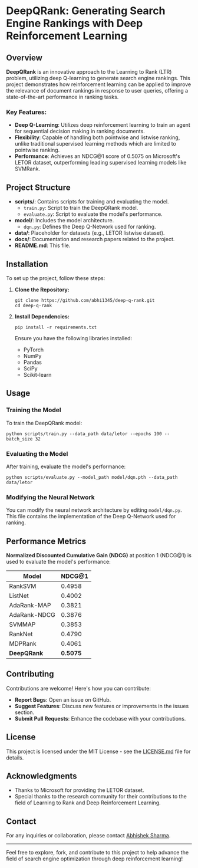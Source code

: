 # DeepQRank: Generating Search Engine Rankings with Deep Reinforcement Learning

## Overview

**DeepQRank** is an innovative approach to the Learning to Rank (LTR) problem, utilizing deep Q-learning to generate search engine rankings. This project demonstrates how reinforcement learning can be applied to improve the relevance of document rankings in response to user queries, offering a state-of-the-art performance in ranking tasks.

### Key Features:
- **Deep Q-Learning**: Utilizes deep reinforcement learning to train an agent for sequential decision making in ranking documents.
- **Flexibility**: Capable of handling both pointwise and listwise ranking, unlike traditional supervised learning methods which are limited to pointwise ranking.
- **Performance**: Achieves an NDCG@1 score of 0.5075 on Microsoft's LETOR dataset, outperforming leading supervised learning models like SVMRank.

## Project Structure

- **scripts/**: Contains scripts for training and evaluating the model.
  - `train.py`: Script to train the DeepQRank model.
  - `evaluate.py`: Script to evaluate the model's performance.
- **model/**: Includes the model architecture.
  - `dqn.py`: Defines the Deep Q-Network used for ranking.
- **data/**: Placeholder for datasets (e.g., LETOR listwise dataset).
- **docs/**: Documentation and research papers related to the project.
- **README.md**: This file.

## Installation

To set up the project, follow these steps:

1. **Clone the Repository:**
   ```
   git clone https://github.com/abhi1345/deep-q-rank.git
   cd deep-q-rank
   ```

2. **Install Dependencies:**
   ```
   pip install -r requirements.txt
   ```

   Ensure you have the following libraries installed:
   - PyTorch
   - NumPy
   - Pandas
   - SciPy
   - Scikit-learn

## Usage

### Training the Model

To train the DeepQRank model:

```
python scripts/train.py --data_path data/letor --epochs 100 --batch_size 32
```

### Evaluating the Model

After training, evaluate the model's performance:

```
python scripts/evaluate.py --model_path model/dqn.pth --data_path data/letor
```

### Modifying the Neural Network

You can modify the neural network architecture by editing `model/dqn.py`. This file contains the implementation of the Deep Q-Network used for ranking.

## Performance Metrics

**Normalized Discounted Cumulative Gain (NDCG)** at position 1 (NDCG@1) is used to evaluate the model's performance:

| Model         | NDCG@1 |
|---------------|--------|
| RankSVM       | 0.4958 |
| ListNet       | 0.4002 |
| AdaRank-MAP   | 0.3821 |
| AdaRank-NDCG  | 0.3876 |
| SVMMAP        | 0.3853 |
| RankNet       | 0.4790 |
| MDPRank       | 0.4061 |
| **DeepQRank** | **0.5075** |

## Contributing

Contributions are welcome! Here's how you can contribute:

- **Report Bugs**: Open an issue on GitHub.
- **Suggest Features**: Discuss new features or improvements in the issues section.
- **Submit Pull Requests**: Enhance the codebase with your contributions.

## License

This project is licensed under the MIT License - see the [LICENSE.md](LICENSE.md) file for details.

## Acknowledgments

- Thanks to Microsoft for providing the LETOR dataset.
- Special thanks to the research community for their contributions to the field of Learning to Rank and Deep Reinforcement Learning.

## Contact

For any inquiries or collaboration, please contact [Abhishek Sharma](mailto:your-email@example.com).

---

Feel free to explore, fork, and contribute to this project to help advance the field of search engine optimization through deep reinforcement learning!
